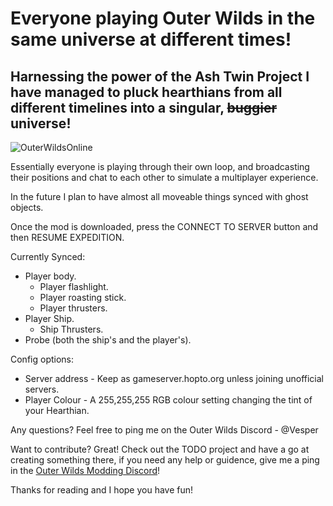 # Everyone playing Outer Wilds in the same universe at different times!
## Harnessing the power of the Ash Twin Project I have managed to pluck hearthians from all different timelines into a singular, ~~buggier~~ universe!
![OuterWildsOnline](https://user-images.githubusercontent.com/59376295/142878134-226b02ed-f761-4bf7-85c7-0c6b159f62a7.png)

Essentially everyone is playing through their own loop, and broadcasting their positions and chat to each other to simulate a multiplayer experience.

In the future I plan to have almost all moveable things synced with ghost objects.

Once the mod is downloaded, press the CONNECT TO SERVER button and then RESUME EXPEDITION.

Currently Synced:<br />
- Player body.<br />
  - Player flashlight.<br />
  - Player roasting stick.<br />
  - Player thrusters.<br />
- Player Ship.<br />
  - Ship Thrusters.<br />
- Probe (both the ship's and the player's).<br />

Config options:<br />
- Server address - Keep as gameserver.hopto.org unless joining unofficial servers.<br />
- Player Colour - A 255,255,255 RGB colour setting changing the tint of your Hearthian.

Any questions? Feel free to ping me on the Outer Wilds Discord - @Vesper

Want to contribute? Great! Check out the TODO project and have a go at creating something there, if you need any help or guidence, give me a ping in the [Outer Wilds Modding Discord](https://discord.gg/9vE5aHxcF9)!

Thanks for reading and I hope you have fun!
